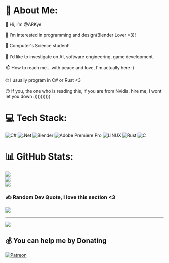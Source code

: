 # 💫 About Me:
👋 Hi, I’m @ARKye<br><br>👀 I’m interested in programming and design(Blender Lover <3)!<br><br>🌱 Computer's Science student!<br><br>💞️ I'd like to investigate on AI, software engineering, game development.<br><br>📫 How to reach me... with peace and love, I'm actually here :)<br><br>🤓 I usually program in C# or Rust <3<br><br>😏 If you, the one who is reading this, if you are from Nvidia, hire me, I wont let you down :))))))))))


# 💻 Tech Stack:
![C#](https://img.shields.io/badge/c%23-%23239120.svg?style=flat&logo=c-sharp&logoColor=white) ![.Net](https://img.shields.io/badge/.NET-5C2D91?style=flat&logo=.net&logoColor=white) ![Blender](https://img.shields.io/badge/blender-%23F5792A.svg?style=flat&logo=blender&logoColor=white) ![Adobe Premiere Pro](https://img.shields.io/badge/Adobe%20Premiere%20Pro-9999FF.svg?style=flat&logo=Adobe%20Premiere%20Pro&logoColor=white) ![LINUX](https://img.shields.io/badge/Linux-FCC624?style=flat&logo=linux&logoColor=black) ![Rust](https://img.shields.io/badge/rust-%23000000.svg?style=flat&logo=rust&logoColor=white) ![C](https://img.shields.io/badge/c-%2300599C.svg?style=flat&logo=c&logoColor=white)
# 📊 GitHub Stats:
![](https://github-readme-stats.vercel.app/api?username=ARKye03&theme=dracula&hide_border=true&include_all_commits=true&count_private=false)<br/>
![](https://github-readme-streak-stats.herokuapp.com/?user=ARKye03&theme=dracula&hide_border=true)<br/>
![](https://github-readme-stats.vercel.app/api/top-langs/?username=ARKye03&theme=dracula&hide_border=true&include_all_commits=true&count_private=false&layout=compact)

### ✍️ Random Dev Quote, I love this section <3
![](https://quotes-github-readme.vercel.app/api?type=horizontal&theme=tokyonight)

---
[![](https://visitcount.itsvg.in/api?id=ARKye03&icon=2&color=0)](https://visitcount.itsvg.in)

  ## 💰 You can help me by Donating
  [![Patreon](https://img.shields.io/badge/Patreon-F96854?style=for-the-badge&logo=patreon&logoColor=white)](https://patreon.com/ARKyeV) 

  
<!-- Proudly created with GPRM ( https://gprm.itsvg.in ) -->

